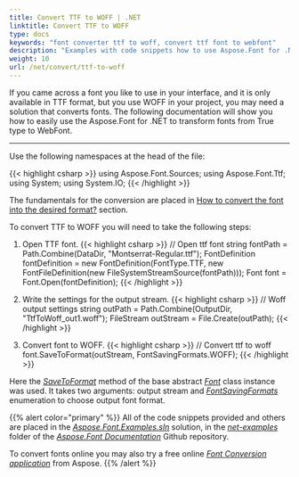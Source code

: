 ```yaml
---
title: Convert TTF to WOFF | .NET
linktitle: Convert TTF to WOFF
type: docs
keywords: "font converter ttf to woff, convert ttf font to webfont"
description: "Examples with code snippets how to use Aspose.Font for .NET to convert ttf to woff "
weight: 10
url: /net/convert/ttf-to-woff
---
```




If you came across a font you like to use in your interface, and it is only available in TTF format, but you use WOFF in your project, you may need a solution that converts fonts.
The following documentation will show you how to easily use the Aspose.Font for .NET to transform fonts from True type to WebFont.

______

Use the following namespaces at the head of the file:

{{< highlight csharp >}} 
  using Aspose.Font.Sources;
  using Aspose.Font.Ttf;
  using System;
  using System.IO;
{{< /highlight >}}

The fundamentals for the conversion are placed in  [How to convert the font into the desired format?](https://docs.aspose.com//font/net/convert/#how-to-convert-the-font-into-the-desired-format) section.

To convert TTF to WOFF you will need to take the following steps:


1. Open TTF font.
{{< highlight csharp >}}
     // Open ttf font
     string fontPath = Path.Combine(DataDir, "Montserrat-Regular.ttf");
     FontDefinition fontDefinition = new FontDefinition(FontType.TTF, new FontFileDefinition(new FileSystemStreamSource(fontPath)));
     Font font = Font.Open(fontDefinition);
{{< /highlight >}}

2. Write the settings for the output stream.
{{< highlight csharp >}}
     // Woff output settings
     string outPath = Path.Combine(OutputDir, "TtfToWoff_out1.woff");
     FileStream outStream = File.Create(outPath);
{{< /highlight >}}

3. Convert font to WOFF.
{{< highlight csharp >}}
     // Convert ttf to woff
     font.SaveToFormat(outStream, FontSavingFormats.WOFF);
{{< /highlight >}}

Here the [*SaveToFormat*](https://apireference.aspose.com/font/net/aspose.font/font/methods/savetoformat) method of the base abstract [*Font*](https://apireference.aspose.com/font/net/aspose.font/font) class instance was used. 
It takes two arguments: output stream and [*FontSavingFormats*](https://apireference.aspose.com/font/net/aspose.font/fontsavingformats) enumeration to choose output font format.

{{% alert color="primary" %}}
All of the code snippets provided and others are placed in the [*Aspose.Font.Examples.sln*](https://github.com/aspose-font/Aspose.Font-Documentation/tree/master/net-examples) solution, in the [*net-examples*](https://github.com/aspose-font/Aspose.Font-Documentation/tree/master/net-examples) folder of the [*Aspose.Font Documentation*](https://github.com/aspose-font/Aspose.Font-Documentation) Github repository.

To convert fonts online you may also try a free online [*Font Conversion application*](https://products.aspose.app/font/conversion) from Aspose.
{{% /alert %}}